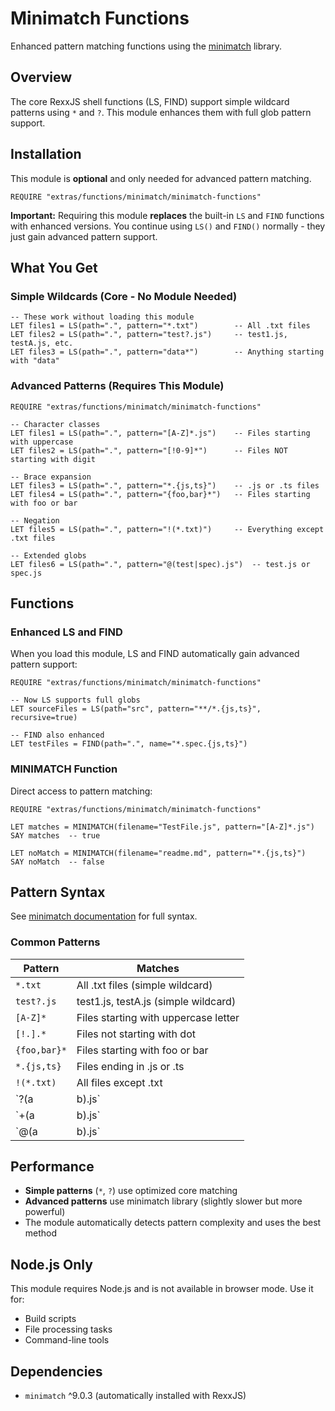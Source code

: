 # Minimatch Functions

Enhanced pattern matching functions using the [minimatch](https://www.npmjs.com/package/minimatch) library.

## Overview

The core RexxJS shell functions (LS, FIND) support simple wildcard patterns using `*` and `?`. This module enhances them with full glob pattern support.

## Installation

This module is **optional** and only needed for advanced pattern matching.

```rexx
REQUIRE "extras/functions/minimatch/minimatch-functions"
```

**Important:** Requiring this module **replaces** the built-in `LS` and `FIND` functions with enhanced versions. You continue using `LS()` and `FIND()` normally - they just gain advanced pattern support.

## What You Get

### Simple Wildcards (Core - No Module Needed)

```rexx
-- These work without loading this module
LET files1 = LS(path=".", pattern="*.txt")        -- All .txt files
LET files2 = LS(path=".", pattern="test?.js")     -- test1.js, testA.js, etc.
LET files3 = LS(path=".", pattern="data*")        -- Anything starting with "data"
```

### Advanced Patterns (Requires This Module)

```rexx
REQUIRE "extras/functions/minimatch/minimatch-functions"

-- Character classes
LET files1 = LS(path=".", pattern="[A-Z]*.js")    -- Files starting with uppercase
LET files2 = LS(path=".", pattern="[!0-9]*")      -- Files NOT starting with digit

-- Brace expansion
LET files3 = LS(path=".", pattern="*.{js,ts}")    -- .js or .ts files
LET files4 = LS(path=".", pattern="{foo,bar}*")   -- Files starting with foo or bar

-- Negation
LET files5 = LS(path=".", pattern="!(*.txt)")     -- Everything except .txt files

-- Extended globs
LET files6 = LS(path=".", pattern="@(test|spec).js")  -- test.js or spec.js
```

## Functions

### Enhanced LS and FIND

When you load this module, LS and FIND automatically gain advanced pattern support:

```rexx
REQUIRE "extras/functions/minimatch/minimatch-functions"

-- Now LS supports full globs
LET sourceFiles = LS(path="src", pattern="**/*.{js,ts}", recursive=true)

-- FIND also enhanced
LET testFiles = FIND(path=".", name="*.spec.{js,ts}")
```

### MINIMATCH Function

Direct access to pattern matching:

```rexx
REQUIRE "extras/functions/minimatch/minimatch-functions"

LET matches = MINIMATCH(filename="TestFile.js", pattern="[A-Z]*.js")
SAY matches  -- true

LET noMatch = MINIMATCH(filename="readme.md", pattern="*.{js,ts}")
SAY noMatch  -- false
```

## Pattern Syntax

See [minimatch documentation](https://github.com/isaacs/minimatch#features) for full syntax.

### Common Patterns

| Pattern | Matches |
|---------|---------|
| `*.txt` | All .txt files (simple wildcard) |
| `test?.js` | test1.js, testA.js (simple wildcard) |
| `[A-Z]*` | Files starting with uppercase letter |
| `[!.].*` | Files not starting with dot |
| `{foo,bar}*` | Files starting with foo or bar |
| `*.{js,ts}` | Files ending in .js or .ts |
| `!(*.txt)` | All files except .txt |
| `?(a|b).js` | a.js, b.js, or .js |
| `+(a|b).js` | a.js, b.js, aa.js, ab.js, etc. |
| `@(a|b).js` | Exactly a.js or b.js |

## Performance

- **Simple patterns** (`*`, `?`) use optimized core matching
- **Advanced patterns** use minimatch library (slightly slower but more powerful)
- The module automatically detects pattern complexity and uses the best method

## Node.js Only

This module requires Node.js and is not available in browser mode. Use it for:
- Build scripts
- File processing tasks
- Command-line tools

## Dependencies

- `minimatch` ^9.0.3 (automatically installed with RexxJS)
